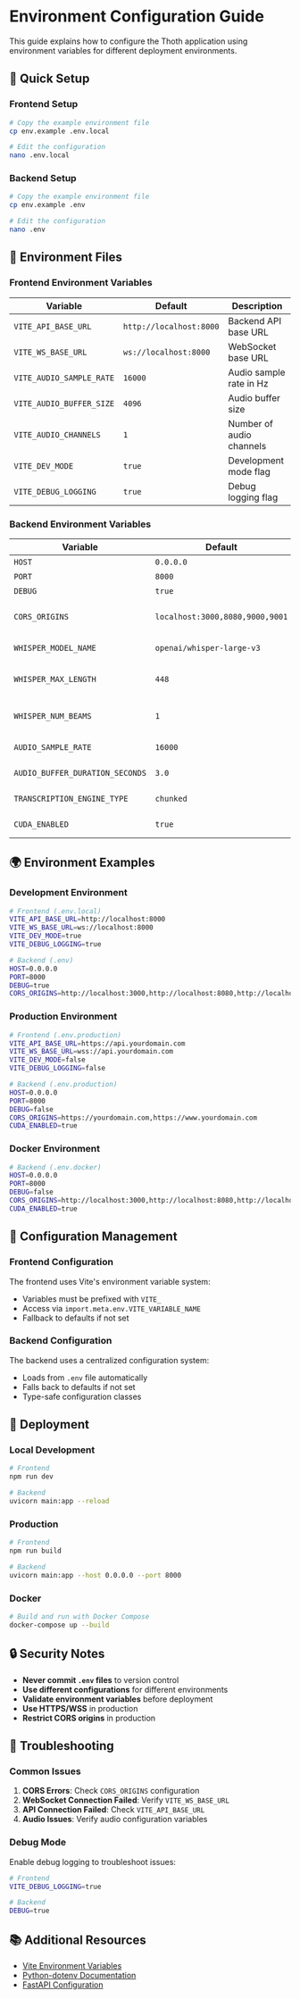 # Environment Configuration Guide

This guide explains how to configure the Thoth application using environment variables for different deployment environments.

## 🚀 **Quick Setup**

### **Frontend Setup**
```bash
# Copy the example environment file
cp env.example .env.local

# Edit the configuration
nano .env.local
```

### **Backend Setup**
```bash
# Copy the example environment file
cp env.example .env

# Edit the configuration
nano .env
```

## 📁 **Environment Files**

### **Frontend Environment Variables**

| Variable | Default | Description |
|----------|---------|-------------|
| `VITE_API_BASE_URL` | `http://localhost:8000` | Backend API base URL |
| `VITE_WS_BASE_URL` | `ws://localhost:8000` | WebSocket base URL |
| `VITE_AUDIO_SAMPLE_RATE` | `16000` | Audio sample rate in Hz |
| `VITE_AUDIO_BUFFER_SIZE` | `4096` | Audio buffer size |
| `VITE_AUDIO_CHANNELS` | `1` | Number of audio channels |
| `VITE_DEV_MODE` | `true` | Development mode flag |
| `VITE_DEBUG_LOGGING` | `true` | Debug logging flag |

### **Backend Environment Variables**

| Variable | Default | Description |
|----------|---------|-------------|
| `HOST` | `0.0.0.0` | Server host |
| `PORT` | `8000` | Server port |
| `DEBUG` | `true` | Debug mode |
| `CORS_ORIGINS` | `localhost:3000,8080,9000,9001` | Allowed CORS origins |
| `WHISPER_MODEL_NAME` | `openai/whisper-large-v3` | Whisper model name |
| `WHISPER_MAX_LENGTH` | `448` | Maximum sequence length |
| `WHISPER_NUM_BEAMS` | `1` | Number of beams for generation |
| `AUDIO_SAMPLE_RATE` | `16000` | Audio sample rate |
| `AUDIO_BUFFER_DURATION_SECONDS` | `3.0` | Audio buffer duration |
| `TRANSCRIPTION_ENGINE_TYPE` | `chunked` | Transcription engine type |
| `CUDA_ENABLED` | `true` | CUDA acceleration |

## 🌍 **Environment Examples**

### **Development Environment**
```bash
# Frontend (.env.local)
VITE_API_BASE_URL=http://localhost:8000
VITE_WS_BASE_URL=ws://localhost:8000
VITE_DEV_MODE=true
VITE_DEBUG_LOGGING=true

# Backend (.env)
HOST=0.0.0.0
PORT=8000
DEBUG=true
CORS_ORIGINS=http://localhost:3000,http://localhost:8080,http://localhost:9000,http://localhost:9001
```

### **Production Environment**
```bash
# Frontend (.env.production)
VITE_API_BASE_URL=https://api.yourdomain.com
VITE_WS_BASE_URL=wss://api.yourdomain.com
VITE_DEV_MODE=false
VITE_DEBUG_LOGGING=false

# Backend (.env.production)
HOST=0.0.0.0
PORT=8000
DEBUG=false
CORS_ORIGINS=https://yourdomain.com,https://www.yourdomain.com
CUDA_ENABLED=true
```

### **Docker Environment**
```bash
# Backend (.env.docker)
HOST=0.0.0.0
PORT=8000
DEBUG=false
CORS_ORIGINS=http://localhost:3000,http://localhost:8080,http://localhost:9000
CUDA_ENABLED=true
```

## 🔧 **Configuration Management**

### **Frontend Configuration**
The frontend uses Vite's environment variable system:
- Variables must be prefixed with `VITE_`
- Access via `import.meta.env.VITE_VARIABLE_NAME`
- Fallback to defaults if not set

### **Backend Configuration**
The backend uses a centralized configuration system:
- Loads from `.env` file automatically
- Falls back to defaults if not set
- Type-safe configuration classes

## 🚀 **Deployment**

### **Local Development**
```bash
# Frontend
npm run dev

# Backend
uvicorn main:app --reload
```

### **Production**
```bash
# Frontend
npm run build

# Backend
uvicorn main:app --host 0.0.0.0 --port 8000
```

### **Docker**
```bash
# Build and run with Docker Compose
docker-compose up --build
```

## 🔒 **Security Notes**

- **Never commit `.env` files** to version control
- **Use different configurations** for different environments
- **Validate environment variables** before deployment
- **Use HTTPS/WSS** in production
- **Restrict CORS origins** in production

## 🐛 **Troubleshooting**

### **Common Issues**

1. **CORS Errors**: Check `CORS_ORIGINS` configuration
2. **WebSocket Connection Failed**: Verify `VITE_WS_BASE_URL`
3. **API Connection Failed**: Check `VITE_API_BASE_URL`
4. **Audio Issues**: Verify audio configuration variables

### **Debug Mode**
Enable debug logging to troubleshoot issues:
```bash
# Frontend
VITE_DEBUG_LOGGING=true

# Backend
DEBUG=true
```

## 📚 **Additional Resources**

- [Vite Environment Variables](https://vitejs.dev/guide/env-and-mode.html)
- [Python-dotenv Documentation](https://python-dotenv.readthedocs.io/)
- [FastAPI Configuration](https://fastapi.tiangolo.com/advanced/settings/)
